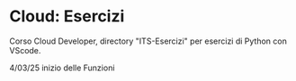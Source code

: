 # Cloud: Esercizi

Corso Cloud Developer, directory "ITS-Esercizi" per esercizi di Python con VScode.

4/03/25 inizio delle Funzioni

